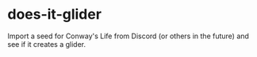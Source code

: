# does-it-glider
Import a seed for Conway's Life from Discord (or others in the future) and see if it creates a glider.

